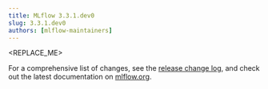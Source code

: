 ```yaml
---
title: MLflow 3.3.1.dev0
slug: 3.3.1.dev0
authors: [mlflow-maintainers]
---
```


<REPLACE_ME>

For a comprehensive list of changes, see the [release change log](https://github.com/mlflow/mlflow/releases/tag/v3.3.1.dev0), and check out the latest documentation on [mlflow.org](http://mlflow.org/).
